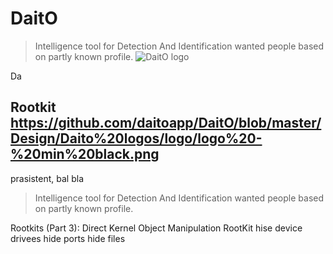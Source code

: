 # DaitO
>  Intelligence tool for Detection And Identification wanted people based on partly known profile.
![DaitO logo](https://github.com/oririnat/DaitO/blob/master/Design/Daito%20logos/logo%20%2B%20text/logo%20-%20black-s.png)

Da


## Rootkit https://github.com/daitoapp/DaitO/blob/master/Design/Daito%20logos/logo/logo%20-%20min%20black.png

prasistent, bal bla

>  Intelligence tool for Detection And Identification wanted people based on partly known profile.

Rootkits (Part 3): Direct Kernel Object Manipulation
RootKit
hise device drivees
hide ports
hide files
